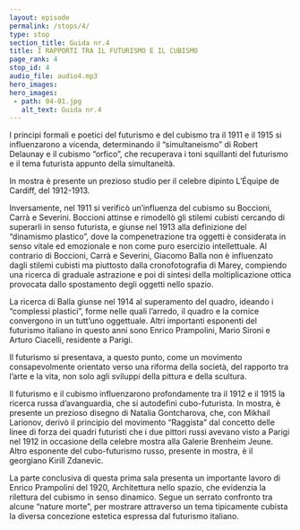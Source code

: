 ```yaml
---
layout: episode
permalink: /stops/4/
type: stop
section_title: Guida nr.4
title: I RAPPORTI TRA IL FUTURISMO E IL CUBISMO
page_rank: 4
stop_id: 4
audio_file: audio4.mp3
hero_images:
hero_images:
 - path: 04-01.jpg
   alt_text: Guida nr.4
---
```


I principi formali e poetici del futurismo e del cubismo tra il 1911 e il 1915 si influenzarono a vicenda, determinando il “simultaneismo” di Robert Delaunay e il cubismo “orfico”, che recuperava i toni squillanti del futurismo e il tema futurista appunto della simultaneità. 

In mostra è presente un prezioso studio per il celebre dipinto L’Équipe de Cardiff, del 1912-1913.

Inversamente, nel 1911 si verificò un’influenza del cubismo su Boccioni, Carrà e Severini. Boccioni attinse e rimodellò gli stilemi cubisti cercando di superarli in senso futurista, e giunse nel 1913 alla definizione del “dinamismo plastico”, dove la compenetrazione tra oggetti è considerata in senso vitale ed emozionale e non come puro esercizio intellettuale.
Al contrario di Boccioni, Carrà e Severini, Giacomo Balla non è influenzato dagli stilemi cubisti ma piuttosto dalla cronofotografia di Marey, compiendo una ricerca di graduale astrazione e poi di sintesi della moltiplicazione ottica provocata dallo spostamento degli oggetti nello spazio.

La ricerca di Balla giunse nel 1914 al superamento del quadro, ideando i “complessi plastici”, forme nelle quali l’arredo, il quadro e la cornice convergono in un tutt’uno oggettuale. Altri importanti esponenti del futurismo italiano in questo anni sono Enrico Prampolini, Mario Sironi e Arturo Ciacelli, residente a Parigi.

Il futurismo si presentava, a questo punto, come un movimento consapevolmente orientato verso una riforma della società, del rapporto tra l’arte e la vita, non solo agli sviluppi della pittura e della scultura.   

Il futurismo e il cubismo influenzarono profondamente tra il 1912 e il 1915 la ricerca russa d’avanguardia, che si autodefinì cubo-futurista. In mostra, è presente un prezioso disegno di Natalia Gontcharova, che, con Mikhail Larionov, derivò il principio del movimento “Raggista” dal concetto delle linee di forza dei quadri futuristi che i due pittori russi avevano visto a Parigi nel 1912 in occasione della celebre mostra alla Galerie Brenheim Jeune. Altro esponente del cubo-futurismo russo, presente in mostra, è il georgiano Kirill Zdanevic.

La parte conclusiva di questa prima sala presenta un importante lavoro di Enrico Prampolini del 1920, Architettura nello spazio, che evidenzia la rilettura del cubismo in senso dinamico. Segue un serrato confronto tra alcune “nature morte”, per mostrare attraverso un tema tipicamente cubista la diversa concezione estetica espressa dal futurismo italiano.
